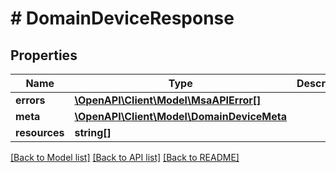 # # DomainDeviceResponse

## Properties

Name | Type | Description | Notes
------------ | ------------- | ------------- | -------------
**errors** | [**\OpenAPI\Client\Model\MsaAPIError[]**](MsaAPIError.md) |  |
**meta** | [**\OpenAPI\Client\Model\DomainDeviceMeta**](DomainDeviceMeta.md) |  |
**resources** | **string[]** |  |

[[Back to Model list]](../../README.md#models) [[Back to API list]](../../README.md#endpoints) [[Back to README]](../../README.md)
